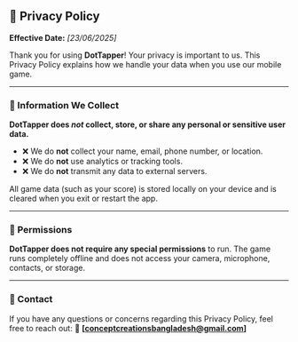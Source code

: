 ## 📜 Privacy Policy

**Effective Date:** _\[23/06/2025]_

Thank you for using **DotTapper**! Your privacy is important to us. This Privacy Policy explains how we handle your data when you use our mobile game.

---

### 🔐 Information We Collect

**DotTapper does _not_ collect, store, or share any personal or sensitive user data.**

- ❌ We do **not** collect your name, email, phone number, or location.
- ❌ We do **not** use analytics or tracking tools.
- ❌ We do **not** transmit any data to external servers.

All game data (such as your score) is stored locally on your device and is cleared when you exit or restart the app.

---

### 📲 Permissions

**DotTapper does not require any special permissions** to run. The game runs completely offline and does not access your camera, microphone, contacts, or storage.

---

### 🤝 Contact

If you have any questions or concerns regarding this Privacy Policy, feel free to reach out:
📧 **\[[conceptcreationsbangladesh@gmail.com](mailto:conceptcreationsbangladesh@gmail.com)]**
